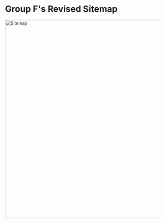 # Group F's Revised Sitemap

<img width="870" height="648" alt="Sitemap" src="https://github.com/user-attachments/assets/0031aa89-0b43-411c-9678-0b0c32f14d2d" />
